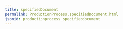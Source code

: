 ```yaml
---
title: specifiedDocument
permalink: ProductionProcess.specifiedDocument.html
jsonid: productionprocess_specifieddocument
---
```

